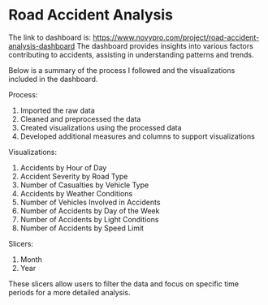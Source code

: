 # Road Accident Analysis

The link to dashboard is: https://www.novypro.com/project/road-accident-analysis-dashboard
The dashboard provides insights into various factors contributing to accidents, assisting in understanding patterns and trends.

Below is a summary of the process I followed and the visualizations included in the dashboard.

Process:
1. Imported the raw data
2. Cleaned and preprocessed the data
3. Created visualizations using the processed data
4. Developed additional measures and columns to support visualizations

Visualizations:
1. Accidents by Hour of Day
2. Accident Severity by Road Type
3. Number of Casualties by Vehicle Type
4. Accidents by Weather Conditions
5. Number of Vehicles Involved in Accidents
6. Number of Accidents by Day of the Week
7. Number of Accidents by Light Conditions
8. Number of Accidents by Speed Limit

Slicers:
1. Month
2. Year

These slicers allow users to filter the data and focus on specific time periods for a more detailed analysis.
